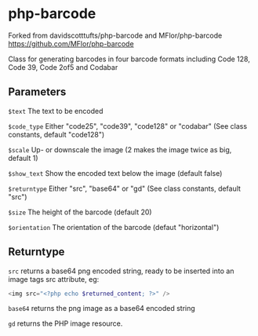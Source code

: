 php-barcode
===========

Forked from davidscotttufts/php-barcode and MFlor/php-barcode
https://github.com/MFlor/php-barcode

Class for generating barcodes in four barcode formats including Code 128, Code 39, Code 2of5 and Codabar

Parameters
-----------

`$text`			The text to be encoded

`$code_type`	Either "code25", "code39", "code128" or "codabar" (See class constants, default "code128")

`$scale`		Up- or downscale the image (2 makes the image twice as big, default 1)

`$show_text`	Show the encoded text below the image (default false)

`$returntype`	Either "src", "base64" or "gd" (See class constants, default "src")

`$size`			The height of the barcode (default 20)

`$orientation`	The orientation of the barcode (defaut "horizontal")


Returntype
-----------
`src` returns a base64 png encoded string, ready to be inserted into an image tags src attribute, eg:

```php
<img src="<?php echo $returned_content; ?>" />
```


`base64` returns the png image as a base64 encoded string


`gd` returns the PHP image resource.